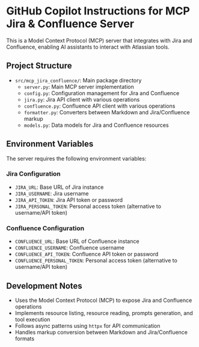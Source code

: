 # GitHub Copilot Instructions for MCP Jira & Confluence Server

This is a Model Context Protocol (MCP) server that integrates with Jira and Confluence, enabling AI assistants to interact with Atlassian tools.

## Project Structure

- `src/mcp_jira_confluence/`: Main package directory
  - `server.py`: Main MCP server implementation
  - `config.py`: Configuration management for Jira and Confluence
  - `jira.py`: Jira API client with various operations
  - `confluence.py`: Confluence API client with various operations
  - `formatter.py`: Converters between Markdown and Jira/Confluence markup
  - `models.py`: Data models for Jira and Confluence resources

## Environment Variables

The server requires the following environment variables:

### Jira Configuration
- `JIRA_URL`: Base URL of Jira instance
- `JIRA_USERNAME`: Jira username
- `JIRA_API_TOKEN`: Jira API token or password
- `JIRA_PERSONAL_TOKEN`: Personal access token (alternative to username/API token)

### Confluence Configuration
- `CONFLUENCE_URL`: Base URL of Confluence instance
- `CONFLUENCE_USERNAME`: Confluence username
- `CONFLUENCE_API_TOKEN`: Confluence API token or password
- `CONFLUENCE_PERSONAL_TOKEN`: Personal access token (alternative to username/API token)

## Development Notes

- Uses the Model Context Protocol (MCP) to expose Jira and Confluence operations
- Implements resource listing, resource reading, prompts generation, and tool execution
- Follows async patterns using `httpx` for API communication
- Handles markup conversion between Markdown and Jira/Confluence formats
